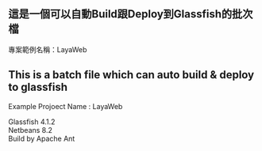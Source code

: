 
## 這是一個可以自動Build跟Deploy到Glassfish的批次檔  
專案範例名稱：LayaWeb  
  
## This is a batch file which can auto build & deploy to glassfish  
Example Projoect Name : LayaWeb  
  
Glassfish 4.1.2  
Netbeans 8.2  
Build by Apache Ant  


